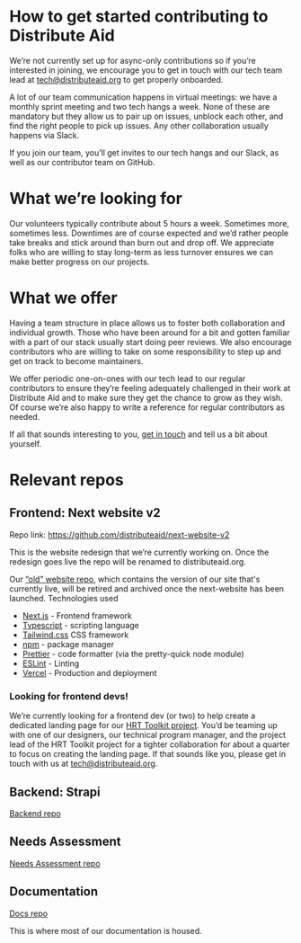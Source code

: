# How to get started contributing to Distribute Aid
We’re not currently set up for async-only contributions so if you’re interested in joining, we encourage you to get in touch with our tech team lead at [tech@distributeaid.org](tech@distributeaid.org) to get properly onboarded.

A lot of our team communication happens in virtual meetings: we have a monthly sprint meeting and two tech hangs a week. None of these are mandatory but they allow us to pair up on issues, unblock each other, and find the right people to pick up issues. Any other collaboration usually happens via Slack.

If you join our team, you’ll get invites to our tech hangs and our Slack, as well as our contributor team on GitHub.

# What we’re looking for
Our volunteers typically contribute about 5 hours a week. Sometimes more, sometimes less. Downtimes are of course expected and we’d rather people take breaks and stick around than burn out and drop off. We appreciate folks who are willing to stay long-term as less turnover ensures we can make better progress on our projects.

# What we offer
Having a team structure in place allows us to foster both collaboration and individual growth. Those who have been around for a bit and gotten familiar with a part of our stack usually start doing peer reviews. We also encourage contributors who are willing to take on some responsibility to step up and get on track to become maintainers.

We offer periodic one-on-ones with our tech lead to our regular contributors to ensure they’re feeling adequately challenged in their work at Distribute Aid and to make sure they get the chance to grow as they wish. Of course we’re also happy to write a reference for regular contributors as needed.

If all that sounds interesting to you, [get in touch](tech@distributeaid.org) and tell us a bit about yourself.

# Relevant repos
## Frontend: Next website v2
Repo link: https://github.com/distributeaid/next-website-v2

This is the website redesign that we’re currently working on. Once the redesign goes live the repo will be renamed to distributeaid.org.

Our [“old” website repo](https://github.com/distributeaid/distributeaid.org), which contains the version of our site that's currently live, will be retired and archived once the next-website has been launched.
Technologies used
* [Next.js](https://nextjs.org/docs) - Frontend framework
* [Typescript](https://www.typescriptlang.org/) - scripting language
* [Tailwind.css](https://tailwindcss.com/) CSS framework
* [npm](https://docs.npmjs.com/getting-started) - package manager
* [Prettier](https://prettier.io/) - code formatter (via the pretty-quick node module)
* [ESLint](https://eslint.org/) - Linting
* [Vercel](https://vercel.com/home) - Production and deployment

### Looking for frontend devs!
We’re currently looking for a frontend dev (or two) to help create a dedicated landing page for our [HRT Toolkit project](https://www.omprakash.org/global/distribute-aid/crowdfund/hrt---harm-reduction-toolkit). You’d be teaming up with one of our designers, our technical program manager, and the project lead of the HRT Toolkit project for a tighter collaboration for about a quarter to focus on creating the landing page. If that sounds like you, please get in touch with us at [tech@distributeaid.org](tech@distributeaid.org).

## Backend: Strapi
[Backend repo](https://github.com/distributeaid/aggregated-public-information)

<!-- TODO: More information incl stack needs to be added -->

## Needs Assessment
[Needs Assessment repo](https://github.com/distributeaid/needs-assessment-v2)

<!-- TODO: More information incl stack needs to be added -->

## Documentation
[Docs repo](https://github.com/distributeaid/docs)

This is where most of our documentation is housed.